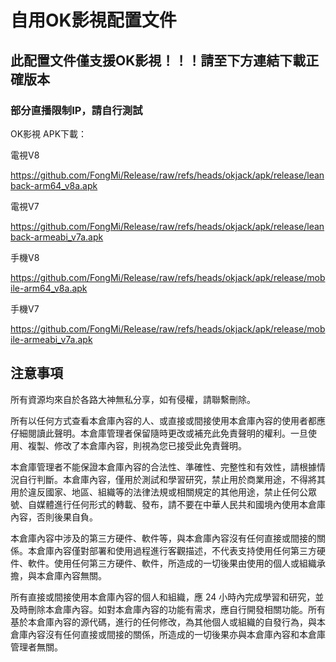 # 自用OK影視配置文件

## 此配置文件僅支援OK影視！！！請至下方連結下載正確版本

### 部分直播限制IP，請自行測試

OK影視 APK下載：

電視V8

https://github.com/FongMi/Release/raw/refs/heads/okjack/apk/release/leanback-arm64_v8a.apk

電視V7

https://github.com/FongMi/Release/raw/refs/heads/okjack/apk/release/leanback-armeabi_v7a.apk

手機V8

https://github.com/FongMi/Release/raw/refs/heads/okjack/apk/release/mobile-arm64_v8a.apk

手機V7

https://github.com/FongMi/Release/raw/refs/heads/okjack/apk/release/mobile-armeabi_v7a.apk

## 注意事項

所有資源均來自於各路大神無私分享，如有侵權，請聯繫刪除。

所有以任何方式查看本倉庫內容的人、或直接或間接使用本倉庫內容的使用者都應仔細閱讀此聲明。本倉庫管理者保留隨時更改或補充此免責聲明的權利。一旦使用、複製、修改了本倉庫內容，則視為您已接受此免責聲明。

本倉庫管理者不能保證本倉庫內容的合法性、準確性、完整性和有效性，請根據情況自行判斷。本倉庫內容，僅用於測試和學習研究，禁止用於商業用途，不得將其用於違反國家、地區、組織等的法律法規或相關規定的其他用途，禁止任何公眾號、自媒體進行任何形式的轉載、發布，請不要在中華人民共和國境內使用本倉庫內容，否則後果自負。

本倉庫內容中涉及的第三方硬件、軟件等，與本倉庫內容沒有任何直接或間接的關係。本倉庫內容僅對部署和使用過程進行客觀描述，不代表支持使用任何第三方硬件、軟件。使用任何第三方硬件、軟件，所造成的一切後果由使用的個人或組織承擔，與本倉庫內容無關。

所有直接或間接使用本倉庫內容的個人和組織，應 24 小時內完成學習和研究，並及時刪除本倉庫內容。如對本倉庫內容的功能有需求，應自行開發相關功能。所有基於本倉庫內容的源代碼，進行的任何修改，為其他個人或組織的自發行為，與本倉庫內容沒有任何直接或間接的關係，所造成的一切後果亦與本倉庫內容和本倉庫管理者無關。